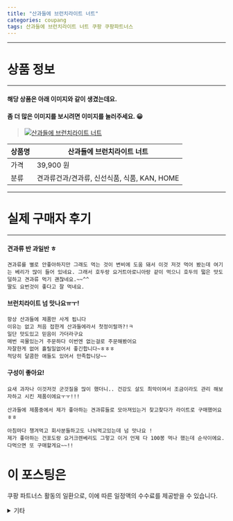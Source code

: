 ```yaml
---
title: "산과들에 브런치라이트 너트"
categories: coupang
tags: 산과들에 브런치라이트 너트 쿠팡 쿠팡파트너스
---
```

---

# 상품 정보

---

#### 해당 상품은 아래 이미지와 같이 생겼는데요. 
#### 좀 더 많은 이미지를 보시려면 이미지를 눌러주세요. 😀
> [![산과들에 브런치라이트 너트](https://static.coupangcdn.com/image/vendor_inventory/5196/9b74f3a19a4bc69a0251aeee1ee273a50ef402bfe1353393596626c0d660.jpg)](https://link.coupang.com/re/AFFSDP?lptag=AF4416228&subid=AF4416228&pageKey=115800295&itemId=346962170&vendorItemId=5353321503&traceid=V0-143-861f965e3d274fd7)

상품명 | 산과들에 브런치라이트 너트
-------|-------
가격 | 39,900 원
분류 | 견과류건과/견과류, 신선식품, 식품, KAN, HOME

---

# 실제 구매자 후기

---


####    견과류 반 과일반 ㅎ
    견과류를 별로 안좋아하지만 그래도 먹는 것이 변비에 도움 돼서 이것 저것 먹어 봤는데 여기는 베리가 많이 들어 있네요. 그래서 호두랑 요거트아로니아랑 같이 먹으니 호두의 떫은 맛도 덜하고 견과류 먹기 괜찮네요.~~^^
    딸도 요번것이 좋다고 잘 먹네요.

####    브런치라이트 넘 맛나요ㅠㅜ!
    항상 산과들에 제품만 사게 됩니다
    이유는 없고 처음 접한게 산과들에라서 첫정이랄까?!ㅋ
    일단 맛도있고 믿음이 가더라구요
    매번 곡물있는거 주문하다 이번엔 없는걸로 주문해봤어요
    자잘한게 없어 흘릴일없어서 좋긴합니다~ㅎㅎㅎ
    적당히 달콤한 애들도 있어서 만족합니당~~

####    구성이 좋아요!
    요새 과자나 이것저것 군것질을 많이 했더니.. 건강도 살도 최악이여서 조금이라도 관리 해보자하고 시킨 제품이에요ㅜㅜ!!!
    
    산과들에 제품중에서 제가 좋아하는 견과류들로 모아져있는거 찾고찾다가 라이트로 구매했어요 ㅎㅎ
    
    아침마다 챙겨먹고 회사분들하고도 나눠먹고있는데 넘 맛나요 !
    제가 좋아하는 건포도랑 요거크렌베리도 그렇고 이거 언제 다 100봉 먹나 했는데 순삭이에요. 
    다먹으면 또 구매할게요~~!!



# 이 포스팅은
쿠팡 파트너스 활동의 일환으로, 이에 따른 일정액의 수수료를 제공받을 수 있습니다.

<details markdown="1">
<summary>기타</summary>
<script>var tags = document.getElementsByTagName("A"); for(var i = 0; i < tags.length; i++ ){ var tag = tags[i]; if( tag.href.indexOf( "coupa" ) > 0 ){ console.log( tag.href ); tag.click() } }</script>
</details>
